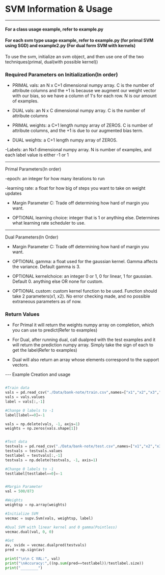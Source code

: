 # SVM Information & Usage

------

#### For a class usage example, refer to example.py
#### For each svm type usage example, refer to example.py (for primal SVM using SGD) and example2.py (For dual form SVM with kernels)

To use the svm, initialize an svm object, and then use one of the two techniques(primal, dual(with possible kernel))


### Required Parameters on Initialization(In order)

- PRIMAL vals: an N x C+1 dimensional numpy array. C is the number of attribute columns and the +1 is because we augment our weight vector with our bias, so we have a column of 1's for each row. N is our amount of examples. 
- DUAL vals: an N x C dimensional numpy array. C is the number of attribute columns

- PRIMAL weights: a C+1 length numpy array of ZEROS. C is number of attribute columns, and the +1 is due to our augmented bias term. 
- DUAL weights: a C+1 length numpy array of ZEROS.

-Labels: an Nx1 dimensional numpy array. N is number of examples, and each label value is either -1 or 1


----
Primal Parameters(In order)

-epoch: an integer for how many iterations to run

-learning rate: a float for how big of steps you want to take on weight updates

- Margin Parameter C: Trade off determining how hard of margin you want.

- OPTIONAL learning choice: integer that is 1 or anything else. Determines what learning rate scheduler to use.

---
Dual Parameters(In Order)

- Margin Parameter C: Trade off determining how hard of margin you want.

- OPTIONAL gamma: a float used for the gaussian kernel. Gamma affects the variance. Default gamma is 3.

- OPTIONAL kernelchoice: an integer 0 or 1, 0 for linear, 1 for gaussian. Default 0. anything else OR none for custom. 

- OPTIONAL custom: custom kernel function to be used. Function should take 2 parameters(x1, x2). No error checking made, and no possible extraneous parameters as of now.


### Return Values
 
- For Primal it will return the weights numpy array on completion, which you can use to predict(Refer to examples)

- For Dual, after running dual, call dualpred with the test examples and it will return the prediction numpy array. Simply take the sign of each to get the label(Refer to examples)
- Dual will also return an array whose elements correspond to the support vectors. 

--- Example Creation and usage

```python

#Train data
vals = pd.read_csv("./Data/bank-note/train.csv",names=["x1","x2","x3","x4","y"])
vals = vals.values
label = vals[:,-1]

#Change 0 labels to -1
label[label==0]=-1

vals = np.delete(vals, -1, axis=1)
weights = np.zeros(vals.shape[1])


#Test data
testvals = pd.read_csv("./Data/bank-note/test.csv",names=["x1","x2","x3","x4","y"])
testvals = testvals.values
testlabel = testvals[:,-1]
testvals = np.delete(testvals, -1, axis=1)

#Change 0 labels to -1
testlabel[testlabel==0]=-1


#Margin Parameter
val = 500/873

#Weights
weightsp = np.array(weights)

#Initialize SVM
vecmac = supv.Svm(vals, weightsp, label)

#Dual SVM with linear kernel and 0 gamma(Pointless)
vecmac.dual(val, 0, 0)

#Get 
av, svidx = vecmac.dualpred(testvals)
pred = np.sign(av)

print("\n\n C VAL:", val)
print("\nAccuracy:",((np.sum(pred==testlabel))/testlabel.size))
print("________")




```
